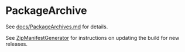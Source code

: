PackageArchive
==============

See [docs/PackageArchives.md](/docs/PackageArchives.md) for details.

See [ZipManifestGenerator](/src/PackageArchive/ZipManifestGenerator) for instructions on updating the build for new releases.
